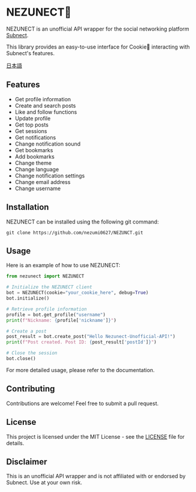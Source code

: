 # NEZUNECT🍪

NEZUNECT is an unofficial API wrapper for the social networking platform [Subnect](https://subnect.com/).

This library provides an easy-to-use interface for Cookie🍪 interacting with Subnect's features.

[日本語](README.md)

## Features

- Get profile information
- Create and search posts
- Like and follow functions
- Update profile
- Get top posts
- Get sessions
- Get notifications
- Change notification sound
- Get bookmarks
- Add bookmarks
- Change theme
- Change language
- Change notification settings
- Change email address
- Change username

## Installation

NEZUNECT can be installed using the following git command:

```
git clone https://github.com/nezumi0627/NEZUNCT.git
```

## Usage

Here is an example of how to use NEZUNECT:

```python
from nezunect import NEZUNECT

# Initialize the NEZUNECT client
bot = NEZUNECT(cookie="your_cookie_here", debug=True)
bot.initialize()

# Retrieve profile information
profile = bot.get_profile("username")
print(f"Nickname: {profile['nickname']}")

# Create a post
post_result = bot.create_post("Hello Nezunect-Unofficial-API!")
print(f"Post created. Post ID: {post_result['postId']}")

# Close the session
bot.close()
```

For more detailed usage, please refer to the documentation.

## Contributing

Contributions are welcome! Feel free to submit a pull request.

## License

This project is licensed under the MIT License - see the [LICENSE](LICENSE) file for details.

## Disclaimer

This is an unofficial API wrapper and is not affiliated with or endorsed by Subnect. Use at your own risk.
